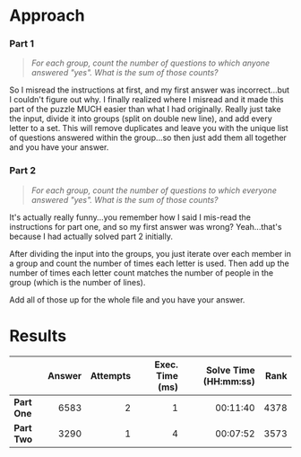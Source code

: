 # Approach
### Part 1
> _For each group, count the number of questions to which anyone answered "yes". What is the sum of those counts?_

So I misread the instructions at first, and my first answer was incorrect...but I couldn't figure out why.
I finally realized where I misread and it made this part of the puzzle MUCH easier than what I had
originally. Really just take the input, divide it into groups (split on double new line), and add
every letter to a set. This will remove duplicates and leave you with the unique list of questions
answered within the group...so then just add them all together and you have your answer.

### Part 2
> _For each group, count the number of questions to which everyone answered "yes". What is the sum of those counts?_

It's actually really funny...you remember how I said I mis-read the instructions for part one, and so my
first answer was wrong? Yeah...that's because I had actually solved part 2 initially.

After dividing the input into the groups, you just iterate over each member in a group and count the number
of times each letter is used. Then add up the number of times each letter count matches the number of
people in the group (which is the number of lines).

Add all of those up for the whole file and you have your answer.

# Results

|    | Answer     | Attempts  | Exec. Time (ms) | Solve Time (HH:mm:ss) | Rank |
| ------ |-----------:| ---------:| -------------------:| ----:| ----:|
| **Part One**  | 6583  | 2  | 1  | 00:11:40  | 4378  |
| **Part Two**  | 3290  | 1  | 4  | 00:07:52  | 3573  |

